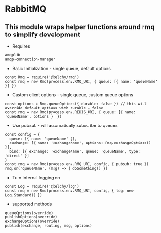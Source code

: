 # RabbitMQ

## This module wraps helper functions around rmq to simplify development

- Requires

```
amqplib
amqp-connection-manager
```

- Basic Initialization - single queue, default options

```
const Rmq = require('@kelchy/rmq')
const rmq = new Rmq(process.env.RMQ_URI, { queue: [{ name: 'queueName' }] })
```

- Custom client options - single queue, custom queue options

```
const options = Rmq.queueOptions({ durable: false }) // this will override default options with durable = false
const rmq = new Rmq(process.env.REDIS_URI, { queue: [{ name: 'queueName', options }] })
```

- Use pubsub - will automatically subscribe to queues

```
const config = {
  queue: [{ name: 'queueName' }],
  exchange: [{ name: 'exchangeName', options: Rmq.exchangeOptions() }],
  bind: [{ exchange: 'exchangeName', queue: 'queueName', type: 'direct' }]
}
const rmq = new Rmq(process.env.RMQ_URI, config, { pubsub: true })
rmq.on('queueName', (msg) => { doSomething() })
```

- Turn internal logging on

```
const Log = require('@kelchy/log')
const rmq = new Rmq(process.env.RMQ_URI, config, { log: new Log.Standard() })
```

- supported methods

```
queueOptions(override)
publishOptions(override)
exchangeOptions(override)
publish(exchange, routing, msg, options)
```
